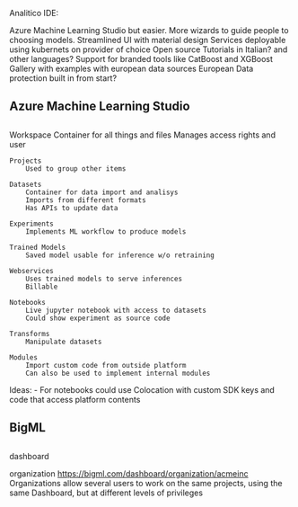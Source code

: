 
Analitico IDE:

Azure Machine Learning Studio but easier.
More wizards to guide people to choosing models.
Streamlined UI with material design
Services deployable using kubernets on provider of choice
Open source
Tutorials in Italian? and other languages?
Support for branded tools like CatBoost and XGBoost
Gallery with examples with european data sources
European Data protection built in from start?


## 
## Azure Machine Learning Studio
##

Workspace
    Container for all things and files
    Manages access rights and user

    Projects
        Used to group other items

    Datasets
        Container for data import and analisys
        Imports from different formats
        Has APIs to update data        

    Experiments
        Implements ML workflow to produce models

    Trained Models
        Saved model usable for inference w/o retraining

    Webservices
        Uses trained models to serve inferences
        Billable

    Notebooks
        Live jupyter notebook with access to datasets
        Could show experiment as source code

    Transforms
        Manipulate datasets

    Modules
        Import custom code from outside platform
        Can also be used to implement internal modules


Ideas:
    - For notebooks could use Colocation with custom SDK keys and code that access platform contents


##
## BigML
##

dashboard

organization
  https://bigml.com/dashboard/organization/acmeinc
  Organizations allow several users to work on the same projects, 
  using the same Dashboard, but at different levels of privileges
